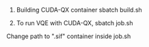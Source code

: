 1. Building CUDA-QX container
sbatch build.sh

2. To run VQE with CUDA-QX, 
sbatch job.sh

Change path to ".sif" container inside job.sh
